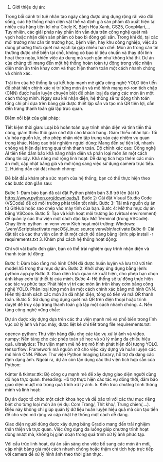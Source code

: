 1. Giới thiệu dự án: 

Trong bối cảnh trí tuệ nhân tạo ngày càng được ứng dụng rộng rãi vào đời sống, các hệ thống nhận diện vật thể và định giá sản phẩm đã xuất hiện tại nhiều cửa hàng tiện lợi như Circle K, Bách Hóa Xanh, GS25, CoopMart,... Tuy nhiên, các giải pháp này phần lớn vẫn dựa trên công nghệ quét mã vạch hoặc nhận diện sản phẩm có bao bì đóng gói sẵn. Trong khi đó, tại các môi trường như căn tin trường học, bệnh viện, hay khu công nghiệp, việc áp dụng phương thức quét mã vạch lại gặp nhiều hạn chế. Món ăn trong căn tin thường được chế biến tại chỗ, không có bao bì tiêu chuẩn và thay đổi linh hoạt theo ngày, khiến việc áp dụng mã vạch gần như không khả thi. Dự án của chúng tôi mang đến một hệ thống hoàn toàn tự động trong việc nhận diện món ăn trên khay cơm và thực hiện thanh toán một cách nhanh chóng và chính xác.

Trái tim của hệ thống là sự kết hợp mạnh mẽ giữa công nghệ YOLO tiên tiến để phát hiện chính xác vị trí từng món ăn và mô hình mạng nơ-ron tích chập (CNN) được huấn luyện chuyên biệt để phân loại đa dạng các món ăn một cách thông minh. Ngay sau khi nhận diện, hệ thống sẽ tự động tính toán tổng chi phí dựa trên bảng giá được thiết lập sẵn và tạo mã QR tiện lợi, dẫn đến trang thanh toán giả lập trực quan.

Điểm nổi bật của giải pháp:

Tiết kiệm thời gian: Loại bỏ hoàn toàn quy trình nhận diện và tính tiền thủ công, giảm thiểu thời gian chờ đợi cho khách hàng.
Giảm thiểu nhân lực: Tối ưu hóa nguồn lực, cho phép nhân viên tập trung vào các nhiệm vụ quan trọng khác.
Nâng cao trải nghiệm người dùng: Mang đến sự tiện lợi, nhanh chóng và hiện đại trong quá trình thanh toán.
Độ chính xác cao: Công nghệ AI tiên tiến đảm bảo khả năng nhận diện và phân loại món ăn một cách đáng tin cậy.
Khả năng mở rộng linh hoạt: Dễ dàng tích hợp thêm các món ăn mới, cập nhật bảng giá và mở rộng sang việc sử dụng camera trực tiếp.
2. Hướng dẫn cài đặt nhanh chóng:

Để bắt đầu khám phá sức mạnh của hệ thống, bạn có thể thực hiện theo các bước đơn giản sau:

Bước 1: Đảm bảo bạn đã cài đặt Python phiên bản 3.8 trở lên (tải từ https://www.python.org/downloads/).
Bước 2: Cài đặt Visual Studio Code (VSCode) để có môi trường phát triển tốt nhất.
Bước 3: Tải mã nguồn dự án từ GitHub hoặc sao chép vào máy tính của bạn.
Bước 4: Mở thư mục dự án bằng VSCode.
Bước 5: Tạo và kích hoạt môi trường ảo (virtual environment) để quản lý các thư viện một cách độc lập:
Mở Terminal (trong VSCode).
Chạy lệnh: python -m venv venv
Kích hoạt môi trường:
Windows: .\venv\Scripts\activate
macOS/Linux: source venv/bin/activate
Bước 6: Cài đặt tất cả các thư viện cần thiết một cách dễ dàng bằng lệnh: pip install -r requirements.txt
3. Khám phá cách hệ thống hoạt động:

Chỉ với vài bước đơn giản, bạn có thể trải nghiệm quy trình nhận diện và thanh toán tự động:

Bước 1: Đảm bảo rằng mô hình CNN đã được huấn luyện và lưu trữ với tên model.h5 trong thư mục dự án.
Bước 2: Khởi chạy ứng dụng bằng lệnh: python app.py
Bước 3: Giao diện trực quan sẽ xuất hiện, cho phép bạn chọn ảnh khay cơm từ thiết bị của mình.
Bước 4: Hệ thống sẽ tự động thực hiện các tác vụ phức tạp:
Phát hiện vị trí các món ăn trên khay cơm bằng công nghệ YOLO.
Phân loại từng món ăn một cách chính xác bằng mô hình CNN.
Hiển thị danh sách các món ăn đã nhận diện, tổng số tiền và mã QR thanh toán.
Bước 5: Sử dụng ứng dụng quét mã QR trên điện thoại hoặc trình duyệt để truy cập trang thanh toán giả lập một cách nhanh chóng.
4. Nền tảng công nghệ vững chắc:

Dự án được xây dựng dựa trên các thư viện mạnh mẽ và phổ biến trong lĩnh vực xử lý ảnh và học máy, được liệt kê chi tiết trong file requirements.txt:

opencv-python: Thư viện hàng đầu cho các tác vụ xử lý ảnh và video.
numpy: Nền tảng cho các phép toán số học và xử lý mảng đa chiều hiệu quả.
ultralytics: Thư viện mạnh mẽ hỗ trợ mô hình phát hiện đối tượng YOLO.
tensorflow: Framework mã nguồn mở cho việc xây dựng và huấn luyện các mô hình CNN.
Pillow: Thư viện Python Imaging Library, hỗ trợ đa dạng các định dạng ảnh.
Ngoài ra, dự án còn tận dụng các thư viện tích hợp sẵn của Python:

tkinter & tkinter.ttk: Bộ công cụ mạnh mẽ để xây dựng giao diện người dùng đồ họa trực quan.
threading: Hỗ trợ thực hiện các tác vụ đồng thời, đảm bảo giao diện mượt mà trong quá trình xử lý ảnh.
5. Kiến trúc chương trình thông minh và linh hoạt:

Dự án được tổ chức một cách khoa học và dễ bảo trì với các thư mục riêng biệt cho từng loại món ăn (ví dụ: Com Trang/, Thit kho/, Trung chien/,...). Điều này không chỉ giúp quản lý dữ liệu huấn luyện hiệu quả mà còn tạo tiền đề cho việc mở rộng và cập nhật hệ thống một cách dễ dàng.

Giao diện người dùng được xây dựng bằng Gradio mang đến trải nghiệm thân thiện và trực quan. Việc ứng dụng đa luồng giúp chương trình hoạt động mượt mà, không bị gián đoạn trong quá trình xử lý ảnh phức tạp.

Với cấu trúc linh hoạt, dự án sẵn sàng cho việc bổ sung các món ăn mới, cập nhật bảng giá một cách nhanh chóng hoặc thậm chí tích hợp trực tiếp với camera để xử lý hình ảnh theo thời gian thực.
